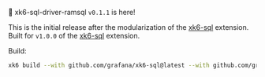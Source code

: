 🎉 xk6-sql-driver-ramsql `v0.1.1` is here!

This is the initial release after the modularization of the [xk6-sql](https://github.com/grafana/xk6-sql) extension. Built for `v1.0.0` of the [xk6-sql](https://github.com/grafana/xk6-sql) extension.

Build:

```bash
xk6 build --with github.com/grafana/xk6-sql@latest --with github.com/grafana/xk6-sql-driver-ramsql@latest
```

